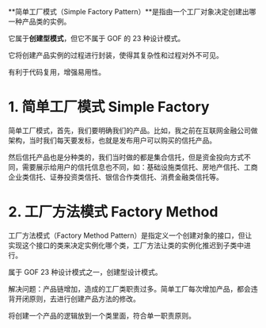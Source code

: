 **简单工厂模式（Simple Factory Pattern）**是指由一个工厂对象决定创建出哪一种产品类的实例。

它属于**创建型模式**，但它不属于 GOF 的 23 种设计模式。

它将创建产品实例的过程进行封装，使得其复杂性和过程对外不可见。

有利于代码复用，增强易用性。



# 1. 简单工厂模式 Simple Factory

简单工厂模式，首先，我们要明确我们的产品。比如，我之前在互联网金融公司做架构，当时我们每天要发标，也就是发布用户可以购买的信托产品。

然后信托产品也是分种类的，我们当时做的都是集合信托，但是资金投向方式不同，需要展示给用户的信托信息也不同，如：基础设施类信托、房地产信托、工商企业类信托、证券投资类信托、银信合作类信托、消费金融类信托等。

# 2. 工厂方法模式 Factory Method

工厂方法模式（Factory Method Pattern）是指定义一个创建对象的接口，但让实现这个接口的类来决定实例化哪个类，工厂方法让类的实例化推迟到子类中进行。

属于 GOF 23 种设计模式之一，创建型设计模式。

解决问题：产品链增加，造成的工厂类职责过多。简单工厂每次增加产品，都会违背开闭原则，去进行创建产品方法的修改。

将创建一个产品的逻辑放到一个类里面，符合单一职责原则。